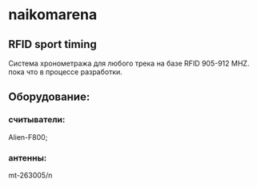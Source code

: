# naikomarena
## RFID sport timing

Cистема хронометража для любого трека на базе RFID 905-912 MHZ.
пока что в процессе разработки.

## Оборудование:
### считыватели: 

Alien-F800;

### антенны:

mt-263005/n
